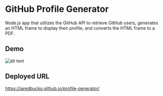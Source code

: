 # GitHub Profile Generator
Node.js app that utilizes the GitHub API to retrieve GitHub users, generates an HTML frame to display their profile, and converts the HTML frame to a PDF.

## Demo
![alt text](/demo.gif)

## Deployed URL
https://jaredbucko.github.io/profile-generator/
